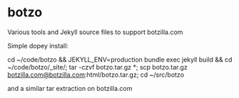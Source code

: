 # botzo
Various tools and Jekyll source files to support botzilla.com

Simple dopey install:

cd ~/code/botzo && JEKYLL_ENV=production bundle exec jekyll build && cd ~/code/botzo/_site/; tar -czvf botzo.tar.gz *; scp botzo.tar.gz botzilla.com@botzilla.com:html/botzo.tar.gz; cd ~/src/botzo

and a similar tar extraction on botzilla.com
